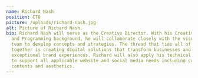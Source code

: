 ```yaml
---
name: Richard Nash
position: CTO
picture: /uploads/richard-nash.jpg
alt: Picture of Richard Nash.
bio: Richard Nash will serve as the Creative Director. With his Creative Designs
  and Programming background, he will collaborate closely with the visual design
  team to develop concepts and strategies. The thread that ties all of his work
  together is creating digital solutions that transform businesses and create
  exceptional brand experiences. Richard will also apply his technical expertise
  to support all applicable website and social media needs including creative
  contents and aesthetics.
---
```

